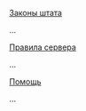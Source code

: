 [Законы штата](https://xtance.github.io/PlateeRP/rp/)

...


[Правила сервера](https://xtance.github.io/PlateeRP/nonrp/)

...

[Помощь](https://xtance.github.io/PlateeRP/help/)

...




